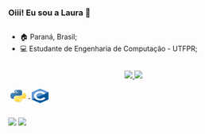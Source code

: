 ### Oiii! Eu sou a Laura 💖 


##
- 🏠 Paraná, Brasil;
- 💻 Estudante de Engenharia de Computação - UTFPR;
##
<div align="center">
  <a href="https://github.com/Laura-Sangalli">
  <img height="155em" src="https://github-readme-stats.vercel.app/api?username=Laura-Sangalli&show_icons=true&theme=dracula&include_all_commits=true&count_private=true"/>
  <img height="155em" src="https://github-readme-stats.vercel.app/api/top-langs/?username=Laura-Sangalli&layout=compact&langs_count=7&theme=dracula"/>
</div>

<div style="display: inline_block"><br>
  <img align="center" alt="Laura-Python" height="30" width="40" src="https://raw.githubusercontent.com/devicons/devicon/master/icons/python/python-original.svg">
  <img align="center" alt="Laura-C" height="30" width="40" src="https://raw.githubusercontent.com/devicons/devicon/master/icons/c/c-original.svg">

##
<div>
  <a href="https://instagram.com/laura.sangalli_" target="_blank"><img src="https://img.shields.io/badge/-Instagram-%23E4405F?style=for-the-badge&logo=instagram&logoColor=white" target="_blank"></a>
  <a href="https://www.linkedin.com/in/laura-armiliato-sangalli-46527622b" target="_blank"><img src="https://img.shields.io/badge/-LinkedIn-%230077B5?style=for-the-badge&logo=linkedin&logoColor=white" target="_blank"></a>
</div>
